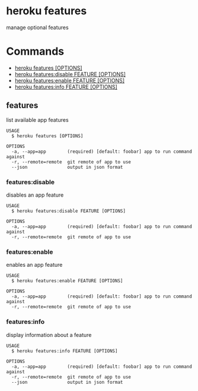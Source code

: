 heroku features
===============

manage optional features
# Commands

* [heroku features [OPTIONS]](#features)
* [heroku features:disable FEATURE [OPTIONS]](#featuresdisable)
* [heroku features:enable FEATURE [OPTIONS]](#featuresenable)
* [heroku features:info FEATURE [OPTIONS]](#featuresinfo)
## features

list available app features

```
USAGE
  $ heroku features [OPTIONS]

OPTIONS
  -a, --app=app        (required) [default: foobar] app to run command against
  -r, --remote=remote  git remote of app to use
  --json               output in json format
```

### features:disable

disables an app feature

```
USAGE
  $ heroku features:disable FEATURE [OPTIONS]

OPTIONS
  -a, --app=app        (required) [default: foobar] app to run command against
  -r, --remote=remote  git remote of app to use
```

### features:enable

enables an app feature

```
USAGE
  $ heroku features:enable FEATURE [OPTIONS]

OPTIONS
  -a, --app=app        (required) [default: foobar] app to run command against
  -r, --remote=remote  git remote of app to use
```

### features:info

display information about a feature

```
USAGE
  $ heroku features:info FEATURE [OPTIONS]

OPTIONS
  -a, --app=app        (required) [default: foobar] app to run command against
  -r, --remote=remote  git remote of app to use
  --json               output in json format
```
